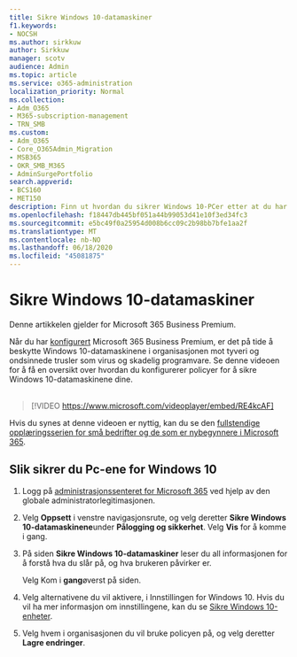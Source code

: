 ```yaml
---
title: Sikre Windows 10-datamaskiner
f1.keywords:
- NOCSH
ms.author: sirkkuw
author: Sirkkuw
manager: scotv
audience: Admin
ms.topic: article
ms.service: o365-administration
localization_priority: Normal
ms.collection:
- Adm_O365
- M365-subscription-management
- TRN_SMB
ms.custom:
- Adm_O365
- Core_O365Admin_Migration
- MSB365
- OKR_SMB_M365
- AdminSurgePortfolio
search.appverid:
- BCS160
- MET150
description: Finn ut hvordan du sikrer Windows 10-PCer etter at du har konfigurert Microsoft 365 Business Premium.
ms.openlocfilehash: f18447db445bf051a44b99053d41e10f3ed34fc3
ms.sourcegitcommit: e5bc49f0a25954d008b6cc09c2b98bb7bfe1aa2f
ms.translationtype: MT
ms.contentlocale: nb-NO
ms.lasthandoff: 06/18/2020
ms.locfileid: "45081875"
---
```

# <a name="secure-windows-10-computers"></a>Sikre Windows 10-datamaskiner

Denne artikkelen gjelder for Microsoft 365 Business Premium.

Når du har [konfigurert](set-up.md) Microsoft 365 Business Premium, er det på tide å beskytte Windows 10-datamaskinene i organisasjonen mot tyveri og ondsinnede trusler som virus og skadelig programvare.
Se denne videoen for å få en oversikt over hvordan du konfigurerer policyer for å sikre Windows 10-datamaskinene dine.<br><br>

> [!VIDEO https://www.microsoft.com/videoplayer/embed/RE4kcAF] 

Hvis du synes at denne videoen er nyttig, kan du se den [fullstendige opplæringsserien for små bedrifter og de som er nybegynnere i Microsoft 365](https://support.microsoft.com/office/6ab4bbcd-79cf-4000-a0bd-d42ce4d12816).

## <a name="to-secure-your-windows-10-pcs"></a>Slik sikrer du Pc-ene for Windows 10

1. Logg på [administrasjonssenteret for Microsoft 365](https://admin.microsoft.com) ved hjelp av den globale administratorlegitimasjonen. 
2. Velg **Oppsett** i venstre navigasjonsrute, og velg deretter **Sikre Windows 10-datamaskinene**under **Pålogging og sikkerhet**. Velg **Vis** for å komme i gang.
3. På siden **Sikre Windows 10-datamaskiner** leser du all informasjonen for å forstå hva du slår på, og hva brukeren påvirker er.

    Velg Kom i **gang**øverst på siden.

4. Velg alternativene du vil aktivere, i Innstillingen for Windows 10. Hvis du vil ha mer informasjon om innstillingene, kan du se [Sikre Windows 10-enheter](secure-windows-10-devices.md). 
5. Velg hvem i organisasjonen du vil bruke policyen på, og velg deretter **Lagre endringer**.

